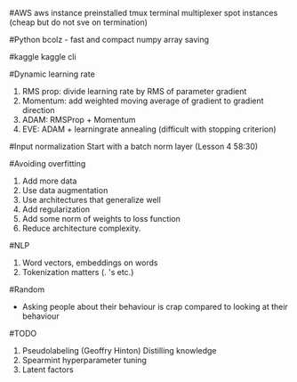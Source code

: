#AWS
aws instance preinstalled
tmux terminal multiplexer
spot instances (cheap but do not sve on termination)

#Python
bcolz - fast and compact numpy array saving

#kaggle
kaggle cli

#Dynamic learning rate
1. RMS prop: divide learning rate by RMS of parameter gradient
1. Momentum: add weighted moving average of gradient to gradient direction
1. ADAM: RMSProp + Momentum
1. EVE: ADAM + learningrate annealing (difficult with stopping criterion)

#Input normalization
Start with a batch norm layer (Lesson 4 58:30)

#Avoiding overfitting
1. Add more data
1. Use data augmentation
1. Use architectures that generalize well
1. Add regularization
  1. Add some norm of weights to loss function
1. Reduce architecture complexity.

#NLP
1. Word vectors, embeddings on words
1. Tokenization matters (. 's etc.)


#Random
* Asking people about their behaviour is crap compared to looking at their behaviour

#TODO
1. Pseudolabeling (Geoffry Hinton) Distilling knowledge
1. Spearmint hyperparameter tuning
1. Latent factors
